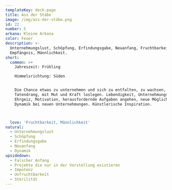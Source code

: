 ```yaml
---
templateKey: deck-page
title: Ass der Stäbe
image: /img/ass-der-stäbe.png
id: 22
number: 5
arkana: Kleine Arkana
color: Feuer
description: >-
  Unternehmungslust, Schöpfung, Erfindungsgabe, Neuanfang, Fruchtbarkeit,
  Empfängnis, Männlichkeit.
short:
  common: >+
    Jahreszeit: Frühling

    Himmelsrichtung: Süden


    Die Chance etwas zu unternehmen und sich zu entfalten, zu wachsen, Voller
    Tatendrang, mit Mut und Kraft loslegen. Lebendigkeit, Unternehmungslust,
    Ehrgeiz, Motivation, herausfordernde Aufgaben angehen, neue Möglichkeiten.
    Dynamik bei neuen Unternehmungen. Künstlerische Inspiration.



  love: 'Fruchtbarkeit, Männlichkeit'
natural:
  - Unternehmungslust
  - Schöpfung
  - Erfindungsgabe
  - Neuanfang
  - Dynamik
upsidedown:
  - Falscher Anfang
  - Projekte die nur in der Vorstellung existieren
  - Impotenz
  - Unfruchtbarkeit
  - Sterilität
---
```


